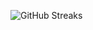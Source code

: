 ![GitHub Streaks](https://github-streaks-mqc9.onrender.com/streak/happilli/image?theme=midnight&cache_bust=1743621844&lang=ja)
